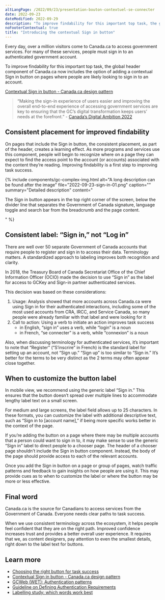 ```yaml
---
altLangPage: /2022/09/23/presentation-bouton-contextuel-se-connecter
date: 2022-09-23
dateModified: 2022-09-29
description: "To improve findability for this important top task, the global header component of Canada.ca now includes the option of adding a contextual Sign in button on pages where people are likely looking to sign in to an account."
noFooterContextual: true
title: "Introducing the contextual Sign in button"
---
```

Every day, over a million visitors come to Canada.ca to access government services. For many of these services, people must sign in to an authenticated government account.

To improve findability for this important top task, the global header component of Canada.ca now includes the option of adding a contextual Sign in button on pages where people are likely looking to sign in to an account.

[Contextual Sign in button - Canada.ca design pattern](https://design.canada.ca/common-design-patterns/contextual-signin.html)

> “Making the sign-in experience of users easier and improving the overall end-to-end experience of accessing government services are key to ensuring that the GC’s digital transformation keeps users’ needs at the forefront.” - [Canada’s Digital Ambition 2022](https://www.canada.ca/en/government/system/digital-government/government-canada-digital-operations-strategic-plans/canada-digital-ambition.html)

## Consistent placement for improved findability

On pages that include the Sign in button, the consistent placement, as part of the header, creates a learning effect. As more programs and services use this component, people will begin to recognize where on a page they can expect to find the access point to the account (or accounts) associated with the content they’re reading. Improving findability is a first step to improving task success.

{% include components/gc-complex-img.html
   alt="A long description can be found after the image"
   file="2022-09-23-sign-in-01.png"
   caption=""
   summary="Detailed description"
   content="<p>The Sign in button appears in the top right corner of the screen, below the divider line that separates the Government of Canada signature, language toggle and search bar from the breadcrumb and the page content.</p>"
%}

## Consistent label: “Sign in,” not “Log in”

There are well over 50 separate Government of Canada accounts that require people to register and sign in to access their data. Terminology matters. A standardized approach to labeling improves both recognition and clarity.

In 2018, the Treasury Board of Canada Secretariat Office of the Chief Information Officer (OCIO) made the decision to use “Sign in” as the label for access to GCKey and Sign-in partner authenticated services.

This decision was based on these considerations:

1. Usage: Analysis showed that more accounts across Canada.ca were using Sign in for their authenticated interactions, including some of the most used accounts from CRA, IRCC, and Service Canada, so many people were already familiar with that label and were looking for it
2. Call to action: Using a verb to initiate an action improves task success
   - in English, “sign in” uses a verb, while “login” is a noun
   - in French, “se connecter” is a verb, while “connexion” is a noun

Also, when discussing terminology for authenticated services, it’s important to note that “Register” (“S’inscrire” in French) is the standard label for setting up an account, not “Sign up.” “Sign up” is too similar to “Sign in.” It’s better for the terms to be very distinct as the 2 terms may often appear close together.

## When to customize the button label

In mobile view, we recommend using the generic label “Sign in.” This ensures that the button doesn’t spread over multiple lines to accommodate lengthy label text on a small screen.

For medium and large screens, the label field allows up to 25 characters. In these formats, you can customize the label with additional descriptive text, such as “Sign in to [account name],” if being more specific works better in the context of the page.

If you’re adding the button on a page where there may be multiple accounts that a person could want to sign in to, it may make sense to use the generic “Sign in” label to direct people to a chooser page. The header of a chooser page shouldn’t include the Sign in button component. Instead, the body of the page should provide access to each of the relevant accounts.

Once you add the Sign in button on a page or group of pages, watch traffic patterns and feedback to gain insights on how people are using it. This may provide cues as to when to customize the label or where the button may be more or less effective.

## Final word

Canada.ca is the source for Canadians to access services from the Government of Canada. Everyone needs clear paths to task success.

When we use consistent terminology across the ecosystem, it helps people feel confident that they are on the right path. Improved confidence increases trust and provides a better overall user experience. It requires that we, as content designers, pay attention to even the smallest details, right down to the label text for buttons.


## Learn more
- [Choosing the right button for task success](https://blog.canada.ca/2020/12/17/choosing-buttons.html)
- [Contextual Sign in button - Canada.ca design pattern](https://design.canada.ca/common-design-patterns/contextual-signin.html)
- [GCWeb (WET): Authentication patterns](https://wet-boew.github.io/GCWeb/sites/authentication/authentication-en.html)
- [Guideline on Defining Authentication Requirements](https://www.tbs-sct.canada.ca/pol/doc-eng.aspx?id=26262)
- [Labelling study: which words work best
](https://blog.canada.ca/2020/10/02/labelling-study)
